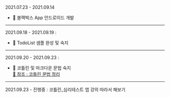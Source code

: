 2021.07.23 - 2021.09.14
- 📝 블랙박스 App 안드로이드 개발
---

2021.09.18 - 2021.09.19 :
- 📝 TodoList 샘플 완성 및 숙지
---

2021.09.20 - 2021.09.23 :
- 📝 코틀린 및 마크다운 문법 숙지 <br>
[📎 참조 : 코틀린 문법 정리](https://eli1429.tistory.com/2) 
---

2021.09.23 - 진행중 : 코틀린_심리테스트 앱 강의 따라서 해보기
